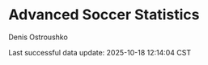 # Advanced Soccer Statistics
Denis Ostroushko

<!-- gfm -->

Last successful data update: 2025-10-18 12:14:04 CST
